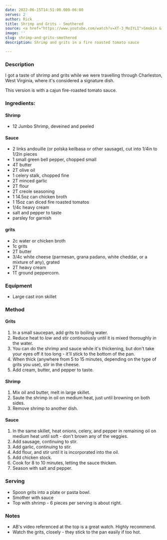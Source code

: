 ```yaml
---
date: 2022-06-15T14:51:00.000-06:00
serves: 2
author: Rick
title: Shrimp and Grits - Smothered
source: <a href="https://www.youtube.com/watch?v=XT-3_MoIYLI">Smokin & Grillin with AB</a>
image: ''
slug: shrimp-and-grits-smothered
description: Shrimp and grits in a fire roasted tomato sauce

---
```

### Description

I got a taste of shrimp and grits while we were travelling through Charleston, West Virginia, where it's considered a signature dish.

This version is with a cajun fire-roasted tomato sauce.

### Ingredients:

#### Shrimp
* 12 Jumbo Shrimp, deveined and peeled

#### Sauce

* 2 links andouille (or polska keilbasa or other sausage), cut into 1/4in to 1/2in pieces
* 1 small green bell pepper, chopped small
* 4T butter
* 2T olive oil
* 1 celery stalk, chopped fine
* 2T minced garlic
* 2T flour
* 2T creole seasoning
* 1 14.5oz can chicken broth
* 1 15oz can diced fire roasted tomatos
* 1/4c heavy cream
* salt and pepper to taste
* parsley for garnish

#### grits

* 2c water or chicken broth
* 1c grits
* 2T butter
* 3/4c white cheese (parmesan, grana padano, white cheddar, or a mixture of any), grated
* 2T heavy cream
* 1T ground peppercorn.

### Equipment

* Large cast iron skillet

### Method

#### Grits

1. In a small saucepan, add grits to boiling water.
1. Reduce heat to _low_ and stir continuously until it is mixed thoroughly in the water.
1. You can do the shrimp and sauce while it's thickening, but don't take your eyes off it too long - it'll stick to the bottom of the pan.
1. When thick (anywhere from 5 to 15 minutes, depending on the type of grits you use), stir in the cheese.
1. Add cream, butter, and pepper to taste.

#### Shrimp

1. Mix oil and butter, melt in large skillet.
1. Saute the shrimp in oil on medium heat, just until browning on both sides.
1. Remove shrimp to another dish.

#### Sauce

1. In the same skillet, heat onions, celery, and pepper in remaining oil on medium heat until soft - don't brown any of the veggies.
1. Add sausage, continuing to stir.
1. Add garlic, continuing to stir.
1. Add flour, and stir until it is incorporated into the oil.
1. Add chicken stock.
1. Cook for 8 to 10 minutes, letting the sauce thicken.
1. Season with salt and pepper.

### Serving

* Spoon grits into a plate or pasta bowl.
* Smother with sauce
* Top with shrimp - 6 pieces per serving is about right.


### Notes

* AB's video referenced at the top is a great watch.  Highly recommend.
* Watch the grits, closely - they stick to the pan easily if too hot.